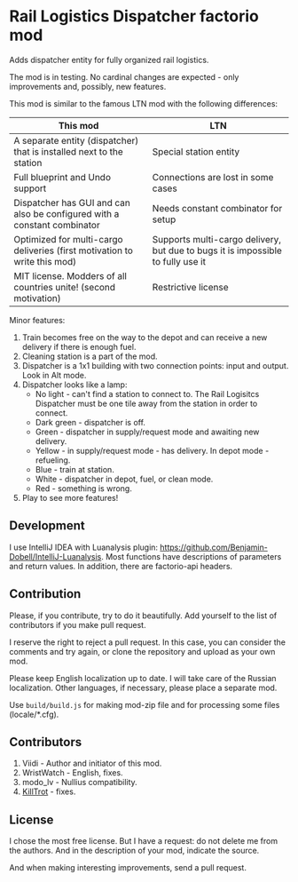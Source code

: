 # Rail Logistics Dispatcher factorio mod

Adds dispatcher entity for fully organized rail logistics.

The mod is in testing. No cardinal changes are expected - only improvements and, possibly, new features.

This mod is similar to the famous LTN mod with the following differences:


| This mod                                                                          | LTN                                                                             |
|-----------------------------------------------------------------------------------|---------------------------------------------------------------------------------|
| A separate entity (dispatcher) that is installed next to the station              | Special station entity                                                          |
| Full blueprint and Undo support                                                   | Connections are lost in some cases                                              |
| Dispatcher has GUI and can also be configured with a constant combinator          | Needs constant combinator for setup                                              |
| Optimized for multi-cargo deliveries (first motivation to write this mod)         | Supports multi-cargo delivery, but due to bugs it is impossible to fully use it |
| MIT license. Modders of all countries unite! (second motivation) | Restrictive license                                                             |


Minor features:

1. Train becomes free on the way to the depot and can receive a new delivery if there is enough fuel.
2. Cleaning station is a part of the mod.
3. Dispatcher is a 1x1 building with two connection points: input and output. Look in Alt mode.
4. Dispatcher looks like a lamp:
    - No light - can't find a station to connect to. The Rail Logisitcs Dispatcher must be one tile away from the station in order to connect.
    - Dark green - dispatcher is off.
    - Green - dispatcher in supply/request mode and awaiting new delivery.
    - Yellow - in supply/request mode - has delivery. In depot mode - refueling.
    - Blue - train at station.
    - White - dispatcher in depot, fuel, or clean mode.
    - Red - something is wrong.
5. Play to see more features!



## Development

I use IntelliJ IDEA with Luanalysis plugin: https://github.com/Benjamin-Dobell/IntelliJ-Luanalysis.
Most functions have descriptions of parameters and return values. In addition, there are factorio-api headers.

## Contribution

Please, if you contribute, try to do it beautifully.
Add yourself to the list of contributors if you make pull request.

I reserve the right to reject a pull request. 
In this case, you can consider the comments and try again, 
or clone the repository and upload as your own mod.

Please keep English localization up to date. I will take care of the Russian localization.
Other languages, if necessary, please place a separate mod.

Use `build/build.js` for making mod-zip file and for processing some files (locale/*.cfg). 

## Contributors

1. Viidi - Author and initiator of this mod.
2. WristWatch - English, fixes.
3. modo_lv - Nullius compatibility.
4. [KillTrot](https://github.com/KillTrot) - fixes.

## License

I chose the most free license. But I have a request: do not delete me from the authors. And in the description of your mod, indicate the source.

And when making interesting improvements, send a pull request.
